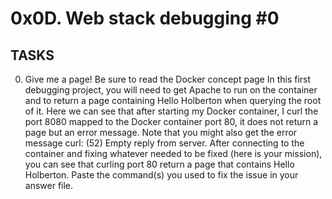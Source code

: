 # 0x0D. Web stack debugging #0

## TASKS

0. Give me a page!
Be sure to read the Docker concept page
In this first debugging project, you will need to get Apache to run on the container and to return a page containing Hello Holberton when querying the root of it.
Here we can see that after starting my Docker container, I curl the port 8080 mapped to the Docker container port 80, it does not return a page but an error message. Note that you might also get the error message curl: (52) Empty reply from server.
After connecting to the container and fixing whatever needed to be fixed (here is your mission), you can see that curling port 80 return a page that contains Hello Holberton. Paste the command(s) you used to fix the issue in your answer file.
